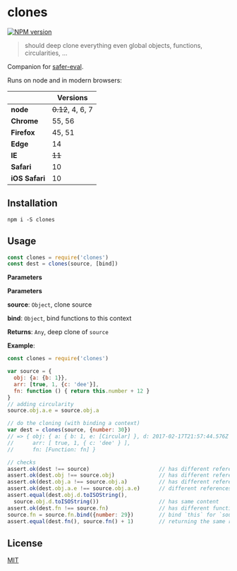 # clones

[![NPM version](https://badge.fury.io/js/clones.svg)](https://www.npmjs.com/package/clones/)

> should deep clone everything even global objects, functions, circularities, ...

Companion for [safer-eval](https://github.com/commenthol/safer-eval).

Runs on node and in modern browsers:

|                | Versions |
| ---            | ---      |
| **node**       | ~~0.12~~, 4, 6, 7  |
| **Chrome**     | 55, 56   |
| **Firefox**    | 45, 51   |
| **Edge**       | 14       |
| **IE**         | ~~11~~   |
| **Safari**     | 10       |
| **iOS Safari** | 10       |

## Installation

```
npm i -S clones
```

## Usage

```js
const clones = require('clones')
const dest = clones(source, [bind])
```

**Parameters**

**Parameters**

**source**: `Object`, clone source

**bind**: `Object`, bind functions to this context

**Returns**: `Any`, deep clone of `source`

**Example**:
```js
const clones = require('clones')

var source = {
  obj: {a: {b: 1}},
  arr: [true, 1, {c: 'dee'}],
  fn: function () { return this.number + 12 }
}
// adding circularity
source.obj.a.e = source.obj.a

// do the cloning (with binding a context)
var dest = clones(source, {number: 30})
// => { obj: { a: { b: 1, e: [Circular] }, d: 2017-02-17T21:57:44.576Z },
//      arr: [ true, 1, { c: 'dee' } ],
//      fn: [Function: fn] }

// checks
assert.ok(dest !== source)                      // has different reference
assert.ok(dest.obj !== source.obj)              // has different reference
assert.ok(dest.obj.a !== source.obj.a)          // has different reference
assert.ok(dest.obj.a.e !== source.obj.a.e)      // different references for circularities
assert.equal(dest.obj.d.toISOString(),
  source.obj.d.toISOString())                   // has same content
assert.ok(dest.fn !== source.fn)                // has different function reference
source.fn = source.fn.bind({number: 29})        // bind `this` for `source`
assert.equal(dest.fn(), source.fn() + 1)        // returning the same result
```

## License

[MIT](./LICENSE)
